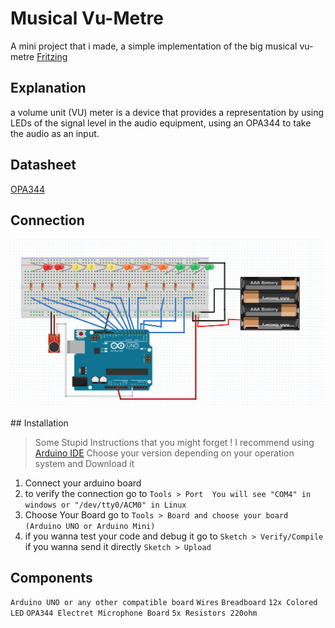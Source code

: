 # Musical Vu-Metre

A mini project that i made, a simple implementation of the big musical vu-metre [Fritzing](https://fritzing.org/download/)


## Explanation

a volume unit (VU) meter is a device that provides a representation by using LEDs of the signal level in the audio equipment, using an OPA344 to take the audio as an input.

## Datasheet 

[OPA344](https://www.ti.com/lit/ds/symlink/opa344.pdf)

## Connection

<p align="center">
  <img src="img/comp.png"/>
</p>


## Installation 

> Some Stupid Instructions that you might forget !
I recommend using [Arduino IDE](https://www.arduino.cc/en/software) Choose your version depending on your operation system and Download it 
 
1) Connect your arduino board
2) to verify the connection go to ```Tools > Port  You will see "COM4" in windows or "/dev/tty0/ACM0" in Linux```  
3) Choose Your Board go to ```Tools > Board and choose your board (Arduino UNO or Arduino Mini)```
4) if you wanna test your code and debug it go to ```Sketch > Verify/Compile``` if you wanna send it directly ```Sketch > Upload```

## Components 

`Arduino UNO or any other compatible board`
`Wires`
`Breadboard`
`12x Colored LED`
`OPA344 Electret Microphone Board`
`5x Resistors 220ohm`